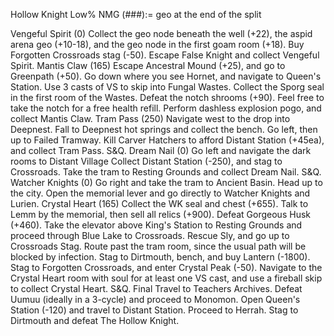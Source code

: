 Hollow Knight Low% NMG
(###):= geo at the end of the split

Vengeful Spirit (0)
     Collect the geo node beneath the well (+22), the aspid arena geo (+10-18), and the geo node in the first goam room (+18).
     Buy Forgotten Crossroads stag (-50).
     Escape False Knight and collect Vengeful Spirit.
Mantis Claw (165)
     Escape Ancestral Mound (+25), and go to Greenpath (+50).
     Go down where you see Hornet, and navigate to Queen's Station.
     Use 3 casts of VS to skip into Fungal Wastes.
     Collect the Sporg seal in the first room of the Wastes.
     Defeat the notch shrooms (+90). Feel free to take the notch for a free health refill.
     Perform dashless explosion pogo, and collect Mantis Claw.
Tram Pass (250)
     Navigate west to the drop into Deepnest.
     Fall to Deepnest hot springs and collect the bench.
     Go left, then up to Failed Tramway.
     Kill Carver Hatchers to afford Distant Station (+45ea), and collect Tram Pass. S&Q.
Dream Nail (0)
     Go left and navigate the dark rooms to Distant Village
     Collect Distant Station (-250), and stag to Crossroads.
     Take the tram to Resting Grounds and collect Dream Nail. S&Q.
Watcher Knights (0)
     Go right and take the tram to Ancient Basin. Head up to the city.
     Open the memorial lever and go directly to Watcher Knights and Lurien.
Crystal Heart (165)
     Collect the WK seal and chest (+655).
     Talk to Lemm by the memorial, then sell all relics (+900).
     Defeat Gorgeous Husk (+460).
     Take the elevator above King's Station to Resting Grounds and proceed through Blue Lake to Crossroads.
     Rescue Sly, and go up to Crossroads Stag. Route past the tram room, since the usual path will be blocked by infection.
     Stag to Dirtmouth, bench, and buy Lantern (-1800).
     Stag to Forgotten Crossroads, and enter Crystal Peak (-50).
     Navigate to the Crystal Heart room with soul for at least one VS cast, and use a fireball skip to collect Crystal Heart. S&Q.
Final
     Travel to Teachers Archives.
     Defeat Uumuu (ideally in a 3-cycle) and proceed to Monomon.
     Open Queen's Station (-120) and travel to Distant Station. Proceed to Herrah.
     Stag to Dirtmouth and defeat The Hollow Knight.
